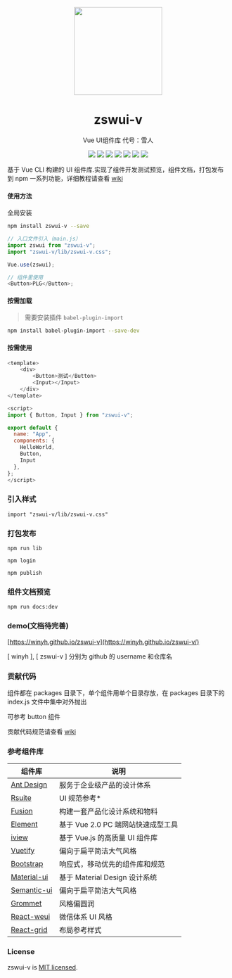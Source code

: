 <p align="center">
  <a href="https://winyh.github.io/zswui/">
    <img width="200" src="https://github.com/winyh/zswui/blob/master/public/snowman.svg">
  </a>
</p>

<h1 align="center">zswui-v</h1>

<p align="center">Vue UI组件库  代号：雪人</p>

<div align="center">

![](https://img.shields.io/npm/l/zswui-v) ![](https://img.shields.io/npm/v/zswui-v) ![](https://img.shields.io/npm/dm/zswui-v) ![](https://img.shields.io/github/issues/winyh/zswui-v) ![](https://img.shields.io/github/languages/code-size/winyh/zswui-v) ![](https://img.shields.io/github/stars/winyh/zswui-v) ![](https://img.shields.io/github/last-commit/winyh/zswui-v)

</div>

基于 Vue CLI 构建的 UI 组件库.实现了组件开发测试预览，组件文档，打包发布到 npm 一系列功能，详细教程请查看 [wiki](https://github.com/winyh/zswui-v/wiki)

#### 使用方法

全局安装

```bash
npm install zswui-v --save
```

```js
// 入口文件引入（main.js）
import zswui from "zswui-v";
import "zswui-v/lib/zswui-v.css";

Vue.use(zswui);

// 组件里使用
<Button>PLG</Button>;
```

#### 按需加载

> 需要安装插件 `babel-plugin-import`

```bash
npm install babel-plugin-import --save-dev
```

#### 按需使用

```js
<template>
    <div>
        <Button>测试</Button>
        <Input></Input>
    </div>
</template>

<script>
import { Button, Input } from "zswui-v";

export default {
  name: "App",
  components: {
    HelloWorld,
    Button,
    Input
  },
};
</script>
```

### 引入样式

```
import "zswui-v/lib/zswui-v.css"
```

### 打包发布

```
npm run lib

npm login

npm publish
```

### 组件文档预览

```
npm run docs:dev

```

### demo(文档待完善)

[https://winyh.github.io/zswui-v](https://winyh.github.io/zswui-v/)

[ winyh ], [ zswui-v ] 分别为 github 的 username 和仓库名

### 贡献代码

组件都在 packages 目录下，单个组件用单个目录存放，在 packages 目录下的 index.js 文件中集中对外抛出

可参考 button 组件

贡献代码规范请查看 [wiki](https://github.com/winyh/zswui-v/wiki)

### 参考组件库

| 组件库                                                   | 说明                               |
| -------------------------------------------------------- | ---------------------------------- |
| [Ant Design](https://ant.design/index-cn)                | 服务于企业级产品的设计体系         |
| [Rsuite](https://rsuitejs.com/)                          | UI 规范参考\*                      |
| [Fusion](https://fusion.design/)                         | 构建一套产品化设计系统和物料       |
| [Element](https://element.eleme.cn/2.0/#/zh-CN)          | 基于 Vue 2.0 PC 端网站快速成型工具 |
| [iview](https://www.iviewui.com/)                        | 基于 Vue.js 的高质量 UI 组件库     |
| [Vuetify](https://vuetifyjs.com/zh-Hans/)                | 偏向于扁平简洁大气风格             |
| [Bootstrap](https://getbootstrap.com/)                   | 响应式，移动优先的组件库和规范     |
| [Material-ui](https://material-ui.com/zh/)               | 基于 Material Design 设计系统      |
| [Semantic-ui](https://react.semantic-ui.com/)            | 偏向于扁平简洁大气风格             |
| [Grommet](https://v2.grommet.io/)                        | 风格偏圆润                         |
| [React-weui](http://weui.github.io/react-weui/#/)        | 微信体系 UI 风格                   |
| [React-grid](https://github.com/STRML/react-grid-layout) | 布局参考样式                       |

### License

zswui-v is [MIT licensed](https://opensource.org/licenses/MIT).
